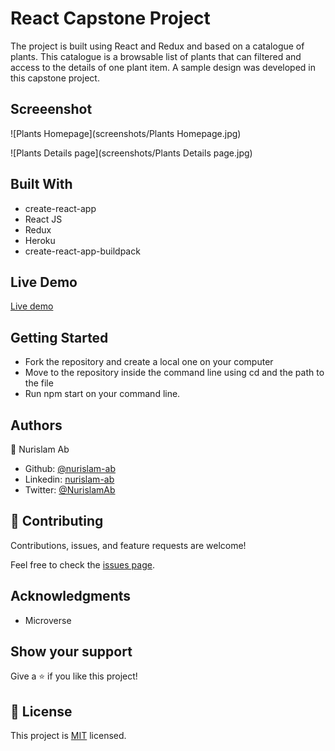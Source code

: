 # React Capstone Project
The project is built using React and Redux and based on a catalogue of plants. This catalogue is a browsable list of plants that can filtered and access to the details of one plant item. A sample design was developed in this capstone project.


## Screeenshot
![Plants Homepage](screenshots/Plants Homepage.jpg)

![Plants Details page](screenshots/Plants Details page.jpg)


## Built With

- create-react-app
- React JS
- Redux
- Heroku
- create-react-app-buildpack

## Live Demo

[Live demo](https://peaceful-brook-65870.herokuapp.com/)


## Getting Started

- Fork the repository and create a local one on your computer
- Move to the repository inside the command line using cd and the path to the file
- Run npm start on your command line.

## Authors

👤 Nurislam Ab
- Github: [@nurislam-ab](https://github.com/nurislam-ab)
- Linkedin: [nurislam-ab](https://www.linkedin.com/in/nurislam-ab/)
- Twitter: [@NurislamAb](https://twitter.com/NurislamAb)

## 🤝 Contributing

Contributions, issues, and feature requests are welcome!

Feel free to check the [issues page](issues/).

## Acknowledgments

* Microverse

## Show your support

Give a ⭐️ if you like this project!

## 📝 License

This project is [MIT](LICENSE) licensed.